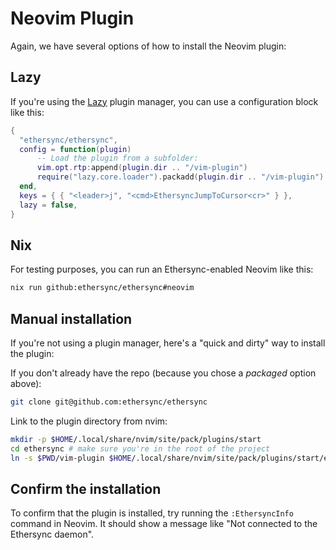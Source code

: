 # Neovim Plugin

Again, we have several options of how to install the Neovim plugin:

## Lazy

If you're using the [Lazy](https://github.com/folke/lazy.nvim) plugin manager, you can use a configuration block like this:

```lua
{
  "ethersync/ethersync",
  config = function(plugin)
      -- Load the plugin from a subfolder:
      vim.opt.rtp:append(plugin.dir .. "/vim-plugin")
      require("lazy.core.loader").packadd(plugin.dir .. "/vim-plugin")
  end,
  keys = { { "<leader>j", "<cmd>EthersyncJumpToCursor<cr>" } },
  lazy = false,
}
```

## Nix

For testing purposes, you can run an Ethersync-enabled Neovim like this:

```bash
nix run github:ethersync/ethersync#neovim
```

## Manual installation

If you're not using a plugin manager, here's a "quick and dirty" way to install the plugin:

If you don't already have the repo (because you chose a _packaged_ option above):

```bash
git clone git@github.com:ethersync/ethersync
```

Link to the plugin directory from nvim:

```bash
mkdir -p $HOME/.local/share/nvim/site/pack/plugins/start
cd ethersync # make sure you're in the root of the project
ln -s $PWD/vim-plugin $HOME/.local/share/nvim/site/pack/plugins/start/ethersync
```

## Confirm the installation

To confirm that the plugin is installed, try running the `:EthersyncInfo` command in Neovim. It should show a message like "Not connected to the Ethersync daemon".
